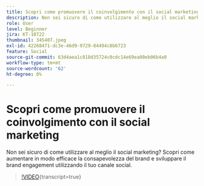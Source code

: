 ```yaml
---
title: Scopri come promuovere il coinvolgimento con il social marketing
description: Non sei sicuro di come utilizzare al meglio il social marketing? Scopri come aumentare in modo efficace la consapevolezza del brand e sviluppare il brand engagement utilizzando il tuo canale social.
role: User
level: Beginner
jira: KT-10722
thumbnail: 345407.jpeg
exl-id: 42268471-dc3e-46d9-9729-84494c8b6723
feature: Social
source-git-commit: 63d4aea1c818d35724c0cdc14e69ea00eb06b4a0
workflow-type: tm+mt
source-wordcount: '62'
ht-degree: 0%

---
```


# Scopri come promuovere il coinvolgimento con il social marketing

Non sei sicuro di come utilizzare al meglio il social marketing? Scopri come aumentare in modo efficace la consapevolezza del brand e sviluppare il brand engagement utilizzando il tuo canale social.

>[!VIDEO](https://video.tv.adobe.com/v/3412042/?quality=12&learn=on&captions=ita){transcript=true}
